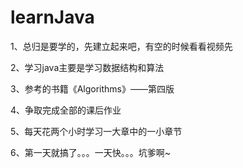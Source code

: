﻿# learnJava
1、总归是要学的，先建立起来吧，有空的时候看看视频先

2、学习java主要是学习数据结构和算法

3、参考的书籍《Algorithms》——第四版

4、争取完成全部的课后作业

5、每天花两个小时学习一大章中的一小章节

6、第一天就搞了。。。一天快。。。坑爹啊~
